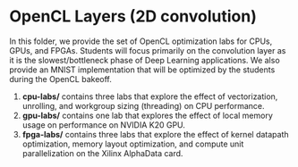 # OpenCL Layers (2D convolution)

In this folder, we provide the set of OpenCL optimization labs for CPUs, GPUs, and FPGAs. Students will focus primarily on the convolution layer as it is the slowest/bottleneck phase of Deep Learning applications. We also provide an MNIST implementation that will be optimized by the students during the OpenCL bakeoff.

1. **cpu-labs/** contains three labs that explore the effect of vectorization, unrolling, and workgroup sizing (threading) on CPU performance.
2. **gpu-labs/** contains one lab that explores the effect of local memory usage on performance on NVIDIA K20 GPU.
3. **fpga-labs/** contains three labs that explore the effect of kernel datapath optimization, memory layout optimization, and compute unit parallelization on the Xilinx AlphaData card.

